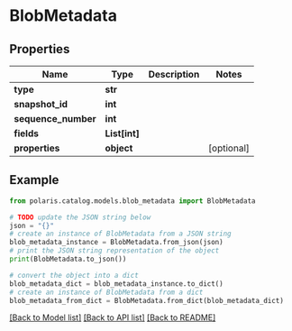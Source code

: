 # BlobMetadata


## Properties

Name | Type | Description | Notes
------------ | ------------- | ------------- | -------------
**type** | **str** |  | 
**snapshot_id** | **int** |  | 
**sequence_number** | **int** |  | 
**fields** | **List[int]** |  | 
**properties** | **object** |  | [optional] 

## Example

```python
from polaris.catalog.models.blob_metadata import BlobMetadata

# TODO update the JSON string below
json = "{}"
# create an instance of BlobMetadata from a JSON string
blob_metadata_instance = BlobMetadata.from_json(json)
# print the JSON string representation of the object
print(BlobMetadata.to_json())

# convert the object into a dict
blob_metadata_dict = blob_metadata_instance.to_dict()
# create an instance of BlobMetadata from a dict
blob_metadata_from_dict = BlobMetadata.from_dict(blob_metadata_dict)
```
[[Back to Model list]](../README.md#documentation-for-models) [[Back to API list]](../README.md#documentation-for-api-endpoints) [[Back to README]](../README.md)


